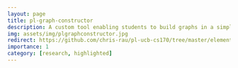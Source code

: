 ```yaml
---
layout: page
title: pl-graph-constructor
description: A custom tool enabling students to build graphs in a simple interface and converts them into a DOT-language form for autograding. Open-source contribution to PrairieLearn. Developed within UC Berkeley ACE Lab, published at ACM CompEd 2025 Conference to be presented in San Francisco, USA and Gaborone, Botswana.
img: assets/img/plgraphconstructor.jpg
redirect: https://github.com/chris-rau/pl-ucb-cs170/tree/master/elements/pl-graph-constructor
importance: 1
category: [research, highlighted]
---
```

